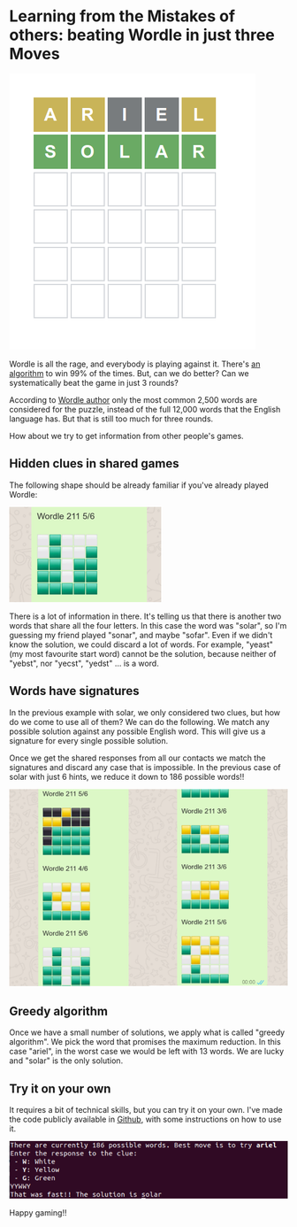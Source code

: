 # Learning from the Mistakes of others: beating Wordle in just three Moves

![](./solar.png)

Wordle is all the rage, and everybody is playing against it. There's [an algorithm](https://english.elpais.com/science-tech/2022-01-14/a-spanish-data-scientists-strategy-to-win-99-of-the-time-at-wordle.html) to win 99% of the times. But, can we do better? Can we systematically beat the game in just 3 rounds?

According to [Wordle author](https://www.nytimes.com/2022/01/03/technology/wordle-word-game-creator.html) only the most common 2,500 words are considered for the puzzle, instead of the full 12,000 words that the English language has. But that is still too much for three rounds.

How about we try to get information from other people's games.

## Hidden clues in shared games

The following shape should be already familiar if you've already played Wordle:

![](shared-clues.png)

There is a lot of information in there. It's telling us that there is another two words that share all the four letters. In this case the word was "solar", so I'm guessing my friend played "sonar", and maybe "sofar". Even if we didn't know the solution, we could discard a lot of words. For example, "yeast" (my most favourite start word) cannot be the solution, because neither of "yebst", nor "yecst", "yedst" ... is a word.

## Words have signatures

In the previous example with solar, we only considered two clues, but how do we come to use all of them? We can do the following. We match any possible solution against any possible English word. This will give us a signature for every single possible solution.

Once we get the shared responses from all our contacts we match the signatures and discard any case that is impossible. In the previous case of solar with just 6 hints, we reduce it down to 186 possible words!!

![](all-clues.png)

## Greedy algorithm
Once we have a small number of solutions, we apply what is called "greedy algorithm". We pick the word that promises the maximum reduction. In this case "ariel", in the worst case we would be left with 13 words. We are lucky and "solar" is the only solution.

## Try it on your own
It requires a bit of technical skills, but you can try it on your own. I've made the code publicly available in [Github](https://github.com/furstenheim/wordle), with some instructions on how to use it.

![](./terminal.png)

Happy gaming!!





